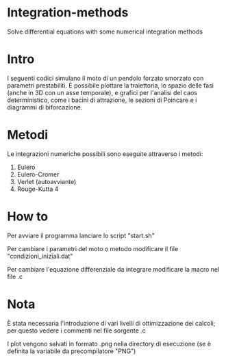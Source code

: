 # Integration-methods
Solve differential equations with some numerical integration methods

# Intro
I seguenti codici simulano il moto di un pendolo forzato smorzato con parametri prestabiliti.
È possibile plottare la traiettoria, lo spazio delle fasi (anche in 3D con un asse temporale),
e grafici per l'analisi del caos deterministico, come i bacini di attrazione,
le sezioni di Poincare e i diagrammi di biforcazione.

# Metodi
Le integrazioni numeriche possibili sono eseguite attraverso i metodi:
1) Eulero
2) Eulero-Cromer
3) Verlet (autoavviante)
4) Rouge-Kutta 4

# How to
Per avviare il programma lanciare lo script "start.sh"

Per cambiare i parametri del moto o metodo modificare il file "condizioni_iniziali.dat"

Per cambiare l'equazione differenziale da integrare modificare la macro nel file .c

# Nota
È stata necessaria l'introduzione di vari livelli di ottimizzazione dei calcoli;
per questo vedere i commenti nel file sorgente .c

I plot vengono salvati in formato .png nella directory di esecuzione
(se è definita la variabile da precompilatore "PNG")
